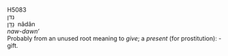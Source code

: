 <body>
  <p>H5083<br>  נדן  <br> נָדָן  ‎  nâdân  <br><i>naw-dawn‘ </i><br>Probably from an unused root meaning to <i>give</i>; a <i>present</i> (for prostitution): - gift.<br></p>
 </body>